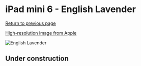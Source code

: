 # iPad mini 6 - English Lavender

[Return to previous page](/ipad_mini6)

[High-resolution image from Apple](https://store.storeimages.cdn-apple.com/8756/as-images.apple.com/is/MM6L3?wid=4500&hei=4500&fmt=png)

<div style="width: 500px"><img src="/almost_uncompressed/MM6L3.webp" alt="English Lavender"></div>

## Under construction
